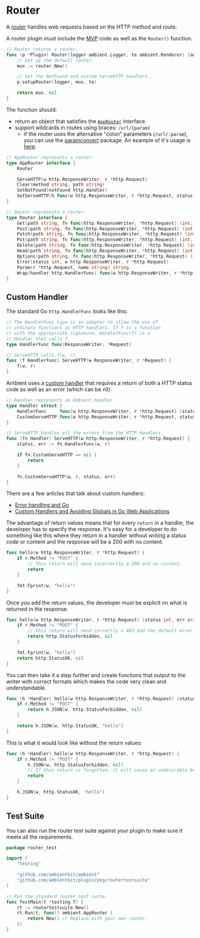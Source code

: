 # Router

A [router](https://github.com/ambientkit/plugin/blob/main/router/awayrouter/awayrouter.go) handles web requests based on the HTTP method and route.

A router plugin must include the [MVP](mvp) code as well as the `Router()` function.

```go
// Router returns a router.
func (p *Plugin) Router(logger ambient.Logger, te ambient.Renderer) (ambient.AppRouter, error) {
	// Set up the default router.
	mux := router.New()

	// Set the NotFound and custom ServeHTTP handlers.
	p.setupRouter(logger, mux, te)

	return mux, nil
}
```

The function should:
- return an object that satisfies the [`AppRouter`](https://github.com/ambientkit/ambient/blob/main/ambient_router.go) interface.
- support wildcards in routes using braces: `/url/{param}`
  - if the router uses the alternative "colon" parameters (`/url/:param`), you can use the [paramconvert](https://github.com/ambientkit/plugin/blob/main/pkg/paramconvert/paramconvert.go) package. An example of it's usage is [here](https://github.com/ambientkit/plugin/blob/main/router/jshttprouter/router/method.go#L11).

```go title="ambient_router.go"
// AppRouter represents a router.
type AppRouter interface {
	Router

	ServeHTTP(w http.ResponseWriter, r *http.Request)
	Clear(method string, path string)
	SetNotFound(notFound http.Handler)
	SetServeHTTP(h func(w http.ResponseWriter, r *http.Request, status int, err error))
}

// Router represents a router.
type Router interface {
	Get(path string, fn func(http.ResponseWriter, *http.Request) (int, error))
	Post(path string, fn func(http.ResponseWriter, *http.Request) (int, error))
	Patch(path string, fn func(http.ResponseWriter, *http.Request) (int, error))
	Put(path string, fn func(http.ResponseWriter, *http.Request) (int, error))
	Delete(path string, fn func(http.ResponseWriter, *http.Request) (int, error))
	Head(path string, fn func(http.ResponseWriter, *http.Request) (int, error))
	Options(path string, fn func(http.ResponseWriter, *http.Request) (int, error))
	Error(status int, w http.ResponseWriter, r *http.Request)
	Param(r *http.Request, name string) string
	Wrap(handler http.HandlerFunc) func(w http.ResponseWriter, r *http.Request) (status int, err error)
}
```

## Custom Handler

The standard Go `http.HandlerFunc` looks like this:

```go title="net/http/server.go"
// The HandlerFunc type is an adapter to allow the use of
// ordinary functions as HTTP handlers. If f is a function
// with the appropriate signature, HandlerFunc(f) is a
// Handler that calls f.
type HandlerFunc func(ResponseWriter, *Request)

// ServeHTTP calls f(w, r).
func (f HandlerFunc) ServeHTTP(w ResponseWriter, r *Request) {
	f(w, r)
}
```

Ambient uses a [custom handler](https://github.com/ambientkit/plugin/blob/main/pkg/ambhandler/ambhandler.go) that requires a return of both a HTTP status code as well as an error (which can be nil).

```go title="plugin/pkg/ambhandler/ambhandler.go"
// Handler represents an Ambient handler.
type Handler struct {
	HandlerFunc     func(w http.ResponseWriter, r *http.Request) (status int, err error)
	CustomServeHTTP func(w http.ResponseWriter, r *http.Request, status int, err error)
}

// ServeHTTP handles all the errors from the HTTP handlers.
func (fn Handler) ServeHTTP(w http.ResponseWriter, r *http.Request) {
	status, err := fn.HandlerFunc(w, r)

	if fn.CustomServeHTTP == nil {
		return
	}

	fn.CustomServeHTTP(w, r, status, err)
}
```

There are a few articles that talk about custom handlers:

- [Error handling and Go](https://go.dev/blog/error-handling-and-go)
- [Custom Handlers and Avoiding Globals in Go Web Applications](https://blog.questionable.services/article/custom-handlers-avoiding-globals/)

The advantage of return values means that for every `return` in a handler, the developer has to specify the response. It's easy for a developer to do something like this where they return in a handler without writing a status code or content and the response will be a 200 with no content.

```go
func hello(w http.ResponseWriter, r *http.Request) {
	if r.Method != "POST" {
		// This return will send incorrectly a 200 and no content.
		return
	}

	fmt.Fprint(w, "hello")
}
```

Once you add the return values, the developer must be explicit on what is returned in the response.

```go
func hello(w http.ResponseWriter, r *http.Request) (status int, err error) {
	if r.Method != "POST" {
		// This return will send correctly a 403 and the default error message.
		return http.StatusForbidden, nil
	}

	fmt.Fprint(w, "hello")
	return http.StatusOK, nil
}
```

You can then take it a step further and create functions that output to the writer with correct formats which makes the code very clean and understandable.

```go
func (h *Handler) hello(w http.ResponseWriter, r *http.Request) (status int, err error) {
	if r.Method != "POST" {
		return h.JSON(w, http.StatusForbidden, nil)
	}

	return h.JSON(w, http.StatusOK, "hello")
}
```

This is what it would look like without the return values:

```go
func (h *Handler) hello(w http.ResponseWriter, r *http.Request) {
	if r.Method != "POST" {
		h.JSON(w, http.StatusForbidden, nil)
		// If this return is forgotten, it will cause an undesirable behavior.
		return
	}

	h.JSON(w, http.StatusOK, "hello")
}
```

## Test Suite

You can also run the router test suite against your plugin to make sure it meets all the requirements.

```go title="router_test.go"
package router_test

import (
	"testing"

	"github.com/ambientkit/ambient"
	"github.com/ambientkit/plugin/pkg/routertestsuite"
)

// Run the standard router test suite.
func TestMain(t *testing.T) {
	rt := routertestsuite.New()
	rt.Run(t, func() ambient.AppRouter {
		return New() // Replace with your own router.
	})
}
```